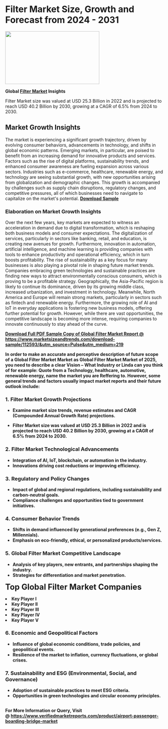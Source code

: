 <H1>Filter Market Size, Growth and Forecast from 2024 - 2031</H1><img class="aligncenter size-medium wp-image-584254" src="https://thirdeyenews.in/wp-content/uploads/2024/09/Global-Market-Research-300x168.jpeg" alt="" width="300" height="168" /><p><strong>Global&nbsp;<a href="https://www.marketsizeandtrends.com/download-sample/112593/&amp;utm_source=Pulse&amp;utm_medium=219">Filter Market</a> Insights</strong></p><p>Filter Market size was valued at USD 25.3 Billion in 2022 and is projected to reach USD 40.2 Billion by 2030, growing at a CAGR of 6.5% from 2024 to 2030.</p><p><h2>Market Growth Insights</h2> <p>The market is experiencing a significant growth trajectory, driven by evolving consumer behaviors, advancements in technology, and shifts in global economic patterns. Emerging markets, in particular, are poised to benefit from an increasing demand for innovative products and services. Factors such as the rise of digital platforms, sustainability trends, and enhanced consumer awareness are fueling expansion across various sectors. Industries such as e-commerce, healthcare, renewable energy, and technology are seeing substantial growth, with new opportunities arising from globalization and demographic changes. This growth is accompanied by challenges such as supply chain disruptions, regulatory changes, and competitive pressures, all of which businesses need to navigate to capitalize on the market's potential. <strong><a href="#">Download Sample</a></strong> <h3>Elaboration on Market Growth Insights</h3> <p>Over the next few years, key markets are expected to witness an acceleration in demand due to digital transformation, which is reshaping both business models and consumer expectations. The digitalization of services, particularly in sectors like banking, retail, and education, is creating new avenues for growth. Furthermore, innovation in automation, artificial intelligence, and machine learning is providing companies with tools to enhance productivity and operational efficiency, which in turn boosts profitability. The rise of sustainability as a key focus for many businesses is also playing a pivotal role in shaping future market trends. Companies embracing green technologies and sustainable practices are finding new ways to attract environmentally conscious consumers, which is proving to be a profitable strategy. Geographically, the Asia-Pacific region is likely to continue its dominance, driven by its growing middle class, increased urbanization, and investment in technology. Meanwhile, North America and Europe will remain strong markets, particularly in sectors such as fintech and renewable energy. Furthermore, the growing role of AI and IoT in everyday applications is fostering new business models, offering further potential for growth. However, while there are vast opportunities, the competitive landscape is becoming more intense, requiring companies to innovate continuously to stay ahead of the curve. <strong><a href="#"></p><p><span class=""><strong>Download Full PDF Sample Copy of Global Filter Market Report</strong> @ <a href="https://www.marketsizeandtrends.com/download-sample/112593/&amp;utm_source=Pulse&amp;utm_medium=219" target="_blank">https://www.marketsizeandtrends.com/download-sample/112593/&amp;utm_source=Pulse&amp;utm_medium=219</a></span></p><p>In order to make an accurate and perceptive description of future scope of a Global&nbsp;Filter Market Market as Global&nbsp;Filter Market Market of 2025, you need to describe a clear Vision &ndash; What Industry or Linda can you think of for example: Quote from a Technology, healthcare, automotive, renewable energy, name the market you are Reffering to. However, some general trends and factors usually impact market reports and their future outlook include:</p><h3>1.&nbsp;<strong>Filter Market Growth Projections</strong></h3><ul><li>Examine market size trends, revenue estimates and CAGR (Compounded Annual Growth Rate) projections.</li><li><p>Filter Market size was valued at USD 25.3 Billion in 2022 and is projected to reach USD 40.2 Billion by 2030, growing at a CAGR of 6.5% from 2024 to 2030.</p></li></ul><h3>2.&nbsp;<strong>Filter Market Technological Advancements</strong></h3><ul><li>Integration of AI, IoT, blockchain, or automation in the industry.</li><li>Innovations driving cost reductions or improving efficiency.</li></ul><h3>3.&nbsp;<strong>Regulatory and Policy Changes</strong></h3><ul><li>Impact of global and regional regulations, including sustainability and carbon-neutral goals.</li><li>Compliance challenges and opportunities tied to government initiatives.</li></ul><h3>4.&nbsp;<strong>Consumer Behavior Trends</strong></h3><ul><li>Shifts in demand influenced by generational preferences (e.g., Gen Z, Millennials).</li><li>Emphasis on eco-friendly, ethical, or personalized products/services.</li></ul><h3>5.&nbsp;<strong>Global Filter Market Competitive Landscape</strong></h3><ul><li>Analysis of key players, new entrants, and partnerships shaping the industry.</li><li>Strategies for differentiation and market penetration.</li></ul><p data-pm-slice="1 1 []"><span style="color: inherit; font-family: inherit; font-size: 25px;">Top Global Filter Market Companies</span></p><div class="" data-test-id=""><p><li>Key Player I</li><li> Key Player II</li><li> Key Player III</li><li> Key Player IV</li><li> Key Player V</li></p></div><h3>6.&nbsp;<strong>Economic and Geopolitical Factors</strong></h3><ul><li>Influence of global economic conditions, trade policies, and geopolitical events.</li><li>Resilience of the market to inflation, currency fluctuations, or global crises.</li></ul><h3>7.&nbsp;<strong>Sustainability and ESG (Environmental, Social, and Governance)</strong></h3><ul><li>Adoption of sustainable practices to meet ESG criteria.</li><li>Opportunities in green technologies and circular economy principles.</li></ul><h2><strong style="font-size: 14px;">For More Information or Query, Visit @&nbsp;</strong><a style="background-color: #ffffff; font-size: 14px;" href="https://www.marketsizeandtrends.com/report/filter-market/" target="_blank">https://www.verifiedmarketreports.com/product/airport-passenger-boarding-bridge-market</a></h2>
